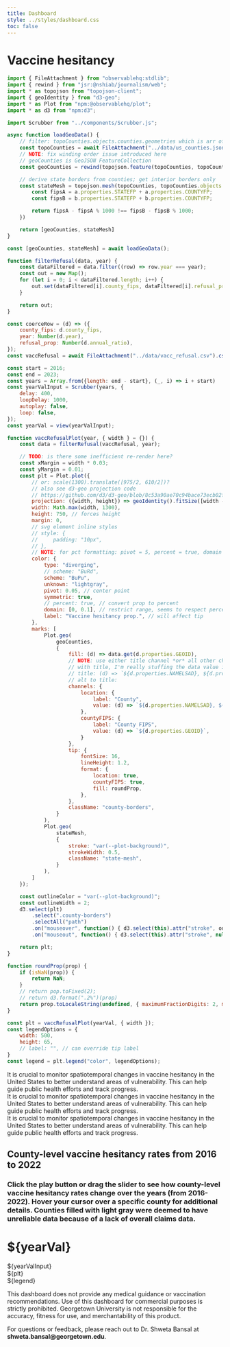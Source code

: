 ```yaml
---
title: Dashboard
style: ../styles/dashboard.css
toc: false
---
```


# Vaccine hesitancy

```js
import { FileAttachment } from "observablehq:stdlib";
import { rewind } from "jsr:@nshiab/journalism/web";
import * as topojson from "topojson-client";
import { geoIdentity } from "d3-geo";
import * as Plot from "npm:@observablehq/plot";
import * as d3 from "npm:d3";

import Scrubber from "../components/Scrubber.js";
```

```js
async function loadGeoData() {
    // filter: topoCounties.objects.counties.geometries which is arr of Polygon objects
    const topoCounties = await FileAttachment("../data/us_counties.json").json();
    // NOTE: fix winding order issue introduced here
    // geoCounties is GeoJSON FeatureCollection
    const geoCounties = rewind(topojson.feature(topoCounties, topoCounties.objects.counties));

    // derive state borders from counties; get interior borders only
    const stateMesh = topojson.mesh(topoCounties, topoCounties.objects.counties, function(a, b) {
        const fipsA = a.properties.STATEFP + a.properties.COUNTYFP;
        const fipsB = b.properties.STATEFP + b.properties.COUNTYFP;

        return fipsA - fipsA % 1000 !== fipsB - fipsB % 1000;
    })

    return [geoCounties, stateMesh]
}

const [geoCounties, stateMesh] = await loadGeoData();
```

```js
function filterRefusal(data, year) {
    const dataFiltered = data.filter((row) => row.year === year);
    const out = new Map();
    for (let i = 0; i < dataFiltered.length; i++) {
        out.set(dataFiltered[i].county_fips, dataFiltered[i].refusal_prop)
    }

    return out;
}

const coerceRow = (d) => ({
    county_fips: d.county_fips,
    year: Number(d.year),
    refusal_prop: Number(d.annual_ratio),
});
const vaccRefusal = await FileAttachment("../data/vacc_refusal.csv").csv().then((d) => d.map(coerceRow));
```

```js
const start = 2016;
const end = 2023;
const years = Array.from({length: end - start}, (_, i) => i + start)
const yearValInput = Scrubber(years, {
    delay: 400,
    loopDelay: 1000,
    autoplay: false,
    loop: false,
});
const yearVal = view(yearValInput);

function vaccRefusalPlot(year, { width } = {}) {
    const data = filterRefusal(vaccRefusal, year);

    // TODO: is there some inefficient re-render here?
    const xMargin = width * 0.03;
    const yMargin = 0.01;
    const plt = Plot.plot({
        // or: scale(1300).translate([975/2, 610/2])?
        // also see d3-geo projection code
        // https://github.com/d3/d3-geo/blob/8c53a90ae70c94bace73ecb02f2c792c649c86ba/src/projection/albersUsa.js#L20
        projection: ({width, height}) => geoIdentity().fitSize([width - (xMargin * 2), height - (yMargin * height)], geoCounties),
        width: Math.max(width, 1300),
        height: 750, // forces height
        margin: 0,
        // svg element inline styles
        // style: {
        //     padding: "10px",
        // },
        // NOTE: for pct formatting: pivot = 5, percent = true, domain = [0, 10], symmetric = true
        color: {
            type: "diverging",
            // scheme: "BuRd",
            scheme: "BuPu",
            unknown: "lightgray",
            pivot: 0.05, // center point
            symmetric: true,
            // percent: true, // convert prop to percent
            domain: [0, 0.1], // restrict range, seems to respect percent conversion
            label: "Vaccine hesitancy prop.", // will affect tip
        },
        marks: [
            Plot.geo(
                geoCounties,
                {
                    fill: (d) => data.get(d.properties.GEOID),
                    // NOTE: use either title channel *or* all other channels but not both
                    // with title, I'm really stuffing the data value into it which appears to be non-standard; won't get the small color square
                    // title: (d) => `${d.properties.NAMELSAD}, ${d.properties.STUSPS}\nprop. = ${roundProp(data.get(d.properties.GEOID))}`,
                    // alt to title:
                    channels: {
                        location: {
                            label: "County",
                            value: (d) => `${d.properties.NAMELSAD}, ${d.properties.STUSPS}`,
                        },
                        countyFIPS: {
                            label: "County FIPS",
                            value: (d) => `${d.properties.GEOID}`,
                        }
                    },
                    tip: {
                        fontSize: 16,
                        lineHeight: 1.2,
                        format: {
                            location: true,
                            countyFIPS: true,
                            fill: roundProp,
                        },
                    },
                    className: "county-borders",
                }
            ),
            Plot.geo(
                stateMesh,
                {
                    stroke: "var(--plot-background)",
                    strokeWidth: 0.5,
                    className: "state-mesh",
                }
            ),
        ]
    });

    const outlineColor = "var(--plot-background)";
    const outlineWidth = 2;
    d3.select(plt)
        .select(".county-borders")
        .selectAll("path")
        .on("mouseover", function() { d3.select(this).attr("stroke", outlineColor).attr("stroke-width", outlineWidth).raise(); })
        .on("mouseout", function() { d3.select(this).attr("stroke", null).attr("stroke-width", 0).lower(); });

    return plt;
}

function roundProp(prop) {
    if (isNaN(prop)) {
        return NaN;
    } 
    // return pop.toFixed(2);
    // return d3.format(".2%")(prop)
    return prop.toLocaleString(undefined, { maximumFractionDigits: 2, minimumFractionDigits: 2 });
}
```

```js
const plt = vaccRefusalPlot(yearVal, { width });
const legendOptions = {
    width: 500,
    height: 65,
    // label: "", // can override tip label
}
const legend = plt.legend("color", legendOptions);
```

<div>
    It is crucial to monitor spatiotemporal changes in vaccine hesitancy in the United States to better understand areas of vulnerability. This can help guide public health efforts and track progress.
</div>

<div class="card">
    It is crucial to monitor spatiotemporal changes in vaccine hesitancy in the United States to better understand areas of vulnerability. This can help guide public health efforts and track progress.
</div>

<div class="note" label="">
    It is crucial to monitor spatiotemporal changes in vaccine hesitancy in the United States to better understand areas of vulnerability. This can help guide public health efforts and track progress.
</div>

<div class="card">
    <h2>
        County-level vaccine hesitancy rates from 2016 to 2022
    </h2>
    <h3>
        Click the play button or drag the slider to see how county-level vaccine hesitancy rates change over the years (from 2016-2022). Hover your cursor over a specific county for additional details. Counties filled with light gray were deemed to have unreliable data because of a lack of overall claims data.
    </h3>
    <div class="card-container">
        <h1>${yearVal}</h1>
        <div class="scrubber-container">
            ${yearValInput}
        </div>
        <div class="plot-container">
            ${plt}
            <!-- ${resize((width) => vaccRefusalPlot(yearVal, { width }))} -->
        </div>
        <div class="legend-container">
            ${legend}
        </div>
    </div>
</div>

<div id="disclaimer" class="note" label="Disclaimer">
    <p>
        This dashboard does not provide any medical guidance or vaccination recommendations. Use of this dashboard for commercial purposes is strictly prohibited. Georgetown University is not responsible for the accuracy, fitness for use, and merchantability of this product.
    </p>
    <p>
        For questions or feedback, please reach out to Dr. Shweta Bansal at <b>shweta.bansal@georgetown.edu</b>.
    </p>
</div>

<!-- <div style="min-height: 100vh"></div> -->

